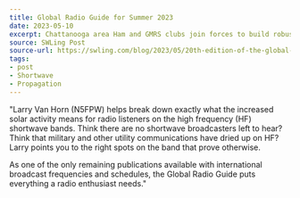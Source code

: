 ```yaml
---
title: Global Radio Guide for Summer 2023
date: 2023-05-10
excerpt: Chattanooga area Ham and GMRS clubs join forces to build robust SKYWARN network.
source: SWLing Post
source-url: https://swling.com/blog/2023/05/20th-edition-of-the-global-radio-guide-summer-2023-now-available/
tags:
- post
- Shortwave
- Propagation
---
```

"Larry Van Horn (N5FPW) helps break down exactly what the increased solar activity means for radio listeners on the high frequency (HF) shortwave bands.  Think there are no shortwave broadcasters left to hear?  Think that military and other utility communications have dried up on HF?  Larry points you to the right spots on the band that prove otherwise.

As one of the only remaining publications available with international broadcast frequencies and schedules, the Global Radio Guide puts everything a radio enthusiast needs."